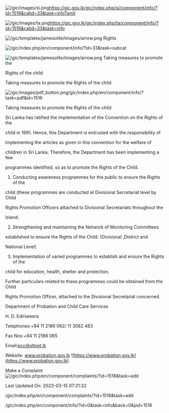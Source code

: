 <!-- Source: https://gic.gov.lk/gic/index.php/en/component/info/?id=1516&catid=33&task=info -->

![/gic/images/si.png](/gic/images/si.png)https://gic.gov.lk/gic/index.php/si/component/info/?id=1516&catid=33&task=infoTamil

![/gic/images/ta.png](/gic/images/ta.png)https://gic.gov.lk/gic/index.php/ta/component/info/?id=1516&catid=33&task=info

![/gic/templates/jamesolite/images/arrow.png](/gic/templates/jamesolite/images/arrow.png) Rights

![/gic/index.php/en/component/info/?id=33&task=subcat](/gic/index.php/en/component/info/?id=33&task=subcat)

![/gic/templates/jamesolite/images/arrow.png](/gic/templates/jamesolite/images/arrow.png) Taking measures to promote the

Rights of the child

Taking measures to promote the Rights of the child

![/gic/images/pdf_button.png](/gic/images/pdf_button.png)/gic/index.php/en/component/info/?task=pdf&id=1516

Taking measures to promote the Rights of the child

Sri Lanka has ratified the implementation of the Convention on the Rights of the

child in 1991. Hence, this Department is entrusted with the responsibility of

implementing the articles as given in this convention for the welfare of

children in Sri Lanka. Therefore, the Department has been implementing a few

programmes identified, so as to promote the Rights of the Child.

1. Conducting awareness programmes for the public to ensure the Rights of the

child (these programmes are conducted at Divisional Secretariat level by Child

Rights Promotion Officers attached to Divisional Secretariats throughout the

Island.

2. Strengthening and maintaining the Network of Monitoring Committees

established to ensure the Rights of the Child. (Divisional ,District and

National Level)

3. Implementation of varied programmes to establish and ensure the Rights of the

child for education, health, shelter and protection.

Further particulars related to these programmes could be obtained from the Child

Rights Promotion Officer, attached to the Divisional Secretariat concerned.

Department of Probation and Child Care Services

H. D. Ediriweera

Telephones:+94 11 2186 062/ 11 3082 483

Fax Nos:+94 11 2186 065

Email:pcc@sltnet.lk

Website: www.probation.gov.lk ![https://www.probation.gov.lk](https://www.probation.gov.lk)

Make a Complaint ![/gic/index.php/en/component/complaints/?id=1516&task=add](/gic/index.php/en/component/complaints/?id=1516&task=add)

Last Updated On: 2023-03-15 07:21:32

/gic/index.php/en/component/complaints/?id=1516&task=add

/gic/index.php/en/component/info/?id=0&task=info&back=0&pid=1516